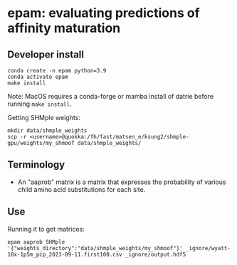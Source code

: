 # epam: evaluating predictions of affinity maturation

## Developer install

    conda create -n epam python=3.9
    conda activate epam
    make install

Note: MacOS requires a conda-forge or mamba install of datrie before running `make install`. 

Getting SHMple weights:

    mkdir data/shmple_weights
    scp -r <username>@quokka:/fh/fast/matsen_e/ksung2/shmple-gpu/weights/my_shmoof data/shmple_weights/

## Terminology

* An "aaprob" matrix is a matrix that expresses the probability of various child amino acid substitutions for each site.

## Use

Running it to get matrices:

    epam aaprob SHMple '{"weights_directory":"data/shmple_weights/my_shmoof"}' _ignore/wyatt-10x-1p5m_pcp_2023-09-11.first100.csv _ignore/output.hdf5
